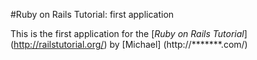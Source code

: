 #Ruby on Rails Tutorial: first application

This is the first application for the 
[*Ruby on Rails Tutorial*] (http://railstutorial.org/)
by [Michael] (http://*******.com/)
